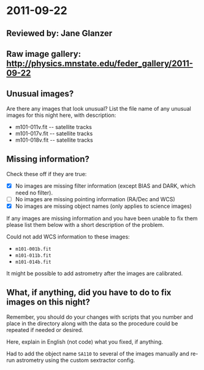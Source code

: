 # 2011-09-22

## Reviewed by:   Jane Glanzer

## Raw image gallery: http://physics.mnstate.edu/feder_gallery/2011-09-22

## Unusual images?

Are there any images that look unusual? List the file name of any unusual images for this night here, with description:

+ m101-011v.fit -- satellite tracks
+ m101-017v.fit -- satellite tracks
+ m101-018v.fit -- satellite tracks

## Missing information?

Check these off if they are true:

- [x] No images are missing filter information (except BIAS and DARK, which need no filter).
- [ ] No images are missing pointing information (RA/Dec and WCS)
- [x] No images are missing object names (only applies to science images)

If any images are missing information and you have been unable to fix them please list
them below with a short description of the problem.

Could not add WCS information to these images: 

+ `m101-001b.fit`
+ `m101-011b.fit`
+ `m101-014b.fit`

It might be possible to add astrometry after the images are calibrated.

## What, if anything, did you have to do to fix images on this night?

Remember, you should do your changes with scripts that you number and place in the
directory along with the data so the procedure could be repeated if needed or
desired.

Here, explain in English (not code) what you fixed, if anything.

Had to add the object name `SA110` to several of the images manually and re-run astrometry using the custom sextractor config.
